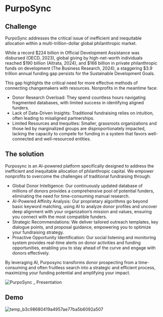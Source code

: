 # PurpoSync
## Challenge
PurpoSync addresses the critical issue of inefficient and inequitable allocation within a multi-trillion-dollar global philanthropic market.

While a record $224 billion in Official Development Assistance was disbursed (OECD, 2023), global giving by high-net-worth individuals reached $190 billion  (Altrata, 2024), and $166 billion in private philanthropic funds on development (The Business Research, 2024), a staggering $3.9 trillion annual funding gap persists for the Sustainable Development Goals. 

This gap highlights the critical need for more effective methods of connecting changemakers with resources. Nonprofits in the meantime face:

- Donor Research Overload: They spend countless hours navigating fragmented databases, with limited success in identifying aligned funders.
- Lack of Data-Driven Insights: Traditional fundraising relies on intuition, often leading to misaligned partnerships.
- Limited Resources and Inequities: Smaller, grassroots organizations and those led by marginalized groups are disproportionately impacted, lacking the capacity to compete for funding in a system that favors well-connected and well-resourced entities. 

## The solution
Purposync is an AI-powered platform specifically designed to address the inefficient and inequitable allocation of philanthropic capital. We empower nonprofits to overcome the challenges of traditional fundraising through:

- Global Donor Intelligence: Our continuously updated database of millions of donors provides a comprehensive pool of potential funders, eliminating the need for time-consuming manual research.
- AI-Powered Affinity Analysis: Our proprietary algorithms go beyond basic keyword matching, using AI to analyze donor profiles and uncover deep alignment with your organization’s mission and values, ensuring you connect with the most compatible funders.
- Strategic Recommendations: We deliver tailored outreach templates, key dialogue points, and proposal guidance, empowering you to optimize your fundraising strategy.
- Proactive Opportunity Identification: Our social listening and monitoring system provides real-time alerts on donor activities and funding opportunities, enabling you to stay ahead of the curve and engage with donors effectively.

By leveraging AI, Purposync transforms donor prospecting from a time-consuming and often fruitless search into a strategic and efficient process, maximizing your funding potential and amplifying your impact.

![PurpoSync  _ Presentation](https://github.com/user-attachments/assets/c0aadcf1-d39b-4cc1-8290-29217c5d0706)

## Demo

![temp_b3c98680419a4957ae77ba5b6092a507](https://github.com/user-attachments/assets/14850ed1-850a-444f-9de1-c6dd20f80cb1)
